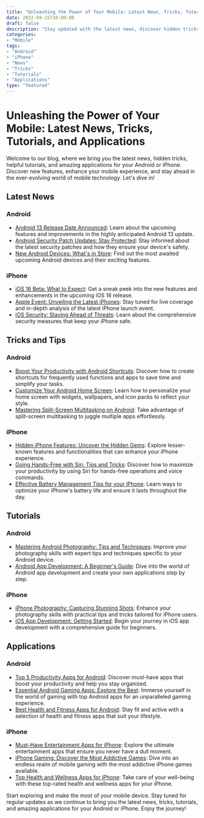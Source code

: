 ```yaml
--- 
title: "Unleashing the Power of Your Mobile: Latest News, Tricks, Tutorials, and Applications"
date: 2022-09-15T10:00:00
draft: false
description: "Stay updated with the latest news, discover hidden tricks, learn from tutorials, and explore amazing applications for your Android or iPhone."
categories:
- "Mobile"
tags:
- "Android"
- "iPhone"
- "News"
- "Tricks"
- "Tutorials"
- "Applications"
type: "featured"
--- 
```


# Unleashing the Power of Your Mobile: Latest News, Tricks, Tutorials, and Applications

Welcome to our blog, where we bring you the latest news, hidden tricks, helpful tutorials, and amazing applications for your Android or iPhone. Discover new features, enhance your mobile experience, and stay ahead in the ever-evolving world of mobile technology. Let's dive in!

## Latest News

### Android

- [Android 13 Release Date Announced](#): Learn about the upcoming features and improvements in the highly anticipated Android 13 update.
- [Android Security Patch Updates: Stay Protected](#): Stay informed about the latest security patches and how they ensure your device's safety.
- [New Android Devices: What's in Store](#): Find out the most awaited upcoming Android devices and their exciting features.

### iPhone

- [iOS 16 Beta: What to Expect](#): Get a sneak peek into the new features and enhancements in the upcoming iOS 16 release.
- [Apple Event: Unveiling the Latest iPhones](#): Stay tuned for live coverage and in-depth analysis of the latest iPhone launch event.
- [iOS Security: Staying Ahead of Threats](#): Learn about the comprehensive security measures that keep your iPhone safe.

## Tricks and Tips

### Android

- [Boost Your Productivity with Android Shortcuts](#): Discover how to create shortcuts for frequently used functions and apps to save time and simplify your tasks.
- [Customize Your Android Home Screen](#): Learn how to personalize your home screen with widgets, wallpapers, and icon packs to reflect your style.
- [Mastering Split-Screen Multitasking on Android](#): Take advantage of split-screen multitasking to juggle multiple apps effortlessly.

### iPhone

- [Hidden iPhone Features: Uncover the Hidden Gems](#): Explore lesser-known features and functionalities that can enhance your iPhone experience.
- [Going Hands-Free with Siri: Tips and Tricks](#): Discover how to maximize your productivity by using Siri for hands-free operations and voice commands.
- [Effective Battery Management Tips for your iPhone](#): Learn ways to optimize your iPhone's battery life and ensure it lasts throughout the day.

## Tutorials

### Android

- [Mastering Android Photography: Tips and Techniques](#): Improve your photography skills with expert tips and techniques specific to your Android device.
- [Android App Development: A Beginner's Guide](#): Dive into the world of Android app development and create your own applications step by step.

### iPhone

- [iPhone Photography: Capturing Stunning Shots](#): Enhance your photography skills with practical tips and tricks tailored for iPhone users.
- [iOS App Development: Getting Started](#): Begin your journey in iOS app development with a comprehensive guide for beginners.

## Applications

### Android

- [Top 5 Productivity Apps for Android](#): Discover must-have apps that boost your productivity and help you stay organized.
- [Essential Android Gaming Apps: Explore the Best](#): Immerse yourself in the world of gaming with top Android apps for an unparalleled gaming experience.
- [Best Health and Fitness Apps for Android](#): Stay fit and active with a selection of health and fitness apps that suit your lifestyle.

### iPhone

- [Must-Have Entertainment Apps for iPhone](#): Explore the ultimate entertainment apps that ensure you never have a dull moment.
- [iPhone Gaming: Discover the Most Addictive Games](#): Dive into an endless realm of mobile gaming with the most addictive iPhone games available.
- [Top Health and Wellness Apps for iPhone](#): Take care of your well-being with these top-rated health and wellness apps for your iPhone.

Start exploring and make the most of your mobile device. Stay tuned for regular updates as we continue to bring you the latest news, tricks, tutorials, and amazing applications for your Android or iPhone. Enjoy the journey!
